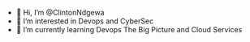 - 👋 Hi, I’m @ClintonNdgewa
- 👀 I’m interested in Devops and CyberSec
- 🌱 I’m currently learning Devops The Big Picture and Cloud Services

